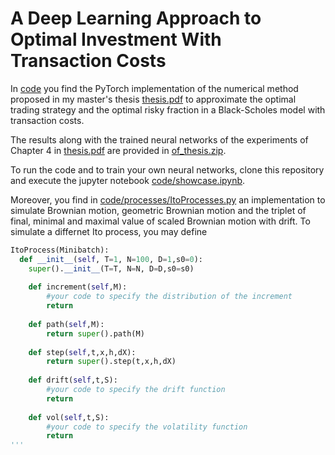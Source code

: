 # A Deep Learning Approach to Optimal Investment With Transaction Costs

In [code](./code) you find the PyTorch implementation of the numerical method proposed in my master's thesis [thesis.pdf](./thesis.pdf) to approximate the optimal trading strategy and the optimal risky fraction in a Black-Scholes model with transaction costs.

The results along with the trained neural networks of the experiments of Chapter 4 in [thesis.pdf](./thesis.pdf) are provided in [of_thesis.zip](./code/results/of_thesis.zip).

To run the code and to train your own neural networks, clone this repository and execute the jupyter notebook [code/showcase.ipynb](./code/showcase.ipynb).

Moreover, you find in [code/processes/ItoProcesses.py](./code/processes/ItoProcesses.py) an implementation to simulate Brownian motion, geometric Brownian motion and the triplet of final, minimal and maximal value of scaled Brownian motion with drift. To simulate a differnet Ito process, you may define 

```python
ItoProcess(Minibatch):
  def __init__(self, T=1, N=100, D=1,s0=0):
    super().__init__(T=T, N=N, D=D,s0=s0)
        
    def increment(self,M):
        #your code to specify the distribution of the increment
        return
    
    def path(self,M):
        return super().path(M)
    
    def step(self,t,x,h,dX):
        return super().step(t,x,h,dX)
    
    def drift(self,t,S):
        #your code to specify the drift function 
        return
    
    def vol(self,t,S):
        #your code to specify the volatility function 
        return 
'''
